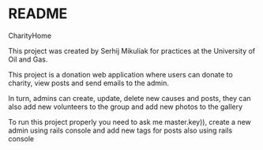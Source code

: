 # README

CharityHome

This project was created by Serhij Mikuliak for practices at the University of Oil and Gas.

This project is a donation web application where users can donate to charity, view posts and send emails to the admin.

In turn, admins can create, update, delete new causes and posts, they can also add new volunteers to the group and add new photos to the gallery

To run this project properly you need to ask me master.key)), create a new admin using rails console and add new tags for posts also using rails console
